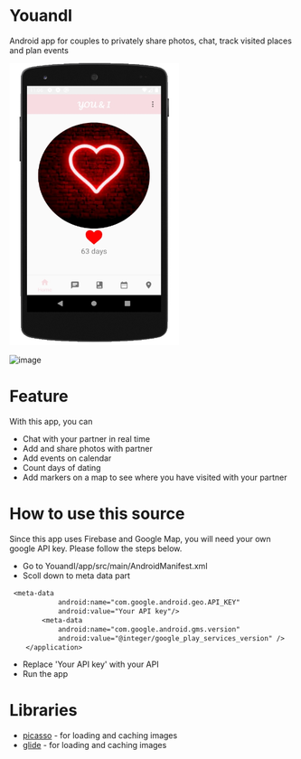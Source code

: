 # YouandI
Android app for couples to privately share photos, chat, track visited places and plan events

<img src="https://github.com/YeochanYoun119/YeochanYoun119.github.io/blob/master/assets/images/UNI.jpg" alt="Youn and I app" width="300" height="500">

![image](https://github.com/YeochanYoun119/YouandI/assets/55899121/fa77aad9-5d66-491f-a4cd-493bfcc259cb)


# Feature

With this app, you can
- Chat with your partner in real time
- Add and share photos with partner
- Add events on calendar
- Count days of dating 
- Add markers on a map to see where you have visited with your partner

# How to use this source
Since this app uses Firebase and Google Map, you will need your own google API key. Please follow the steps below.

- Go to YouandI/app/src/main/AndroidManifest.xml
- Scoll down to meta data part
```
 <meta-data
            android:name="com.google.android.geo.API_KEY"
            android:value="Your API key"/>
        <meta-data
            android:name="com.google.android.gms.version"
            android:value="@integer/google_play_services_version" />
    </application>
```
- Replace 'Your API key' with your API
- Run the app
# Libraries
- [picasso](https://github.com/square/picasso) - for loading and caching images
- [glide](https://github.com/bumptech/glide) - for loading and caching images
